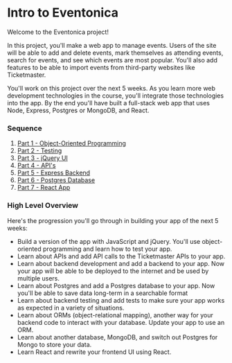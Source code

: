 # Intro to Eventonica

Welcome to the Eventonica project!

In this project, you'll make a web app to manage events. Users of the site will be able to add and delete events, mark themselves as attending events, search for events, and see which events are most popular. You'll also add features to be able to import events from third-party websites like Ticketmaster.

You'll work on this project over the next 5 weeks. As you learn more web development technologies in the course, you'll integrate those technologies into the app. By the end you'll have built a full-stack web app that uses Node, Express, Postgres or MongoDB, and React.


### Sequence

1. [Part 1 - Object-Oriented Programming](./eventonica-part1-objects.md)
1. [Part 2 - Testing](./eventonica-part2-testing.md)
1. [Part 3 - jQuery UI](./eventonica-part3-jquery-ui.md)
1. [Part 4 - API's](./eventonica-part4-apis.md)
1. [Part 5 - Express Backend](./eventonica-part5-express-backend.md)
1. [Part 6 - Postgres Database](./eventonica-part6-postgres.md)
1. [Part 7 - React App](./eventonica-part7-react.md)

### High Level Overview

Here's the progression you'll go through in building your app of the next 5 weeks:
- Build a version of the app with JavaScript and jQuery. You'll use object-oriented programming and learn how to test your app.
- Learn about APIs and add API calls to the Ticketmaster APIs to your app.
- Learn about backend development and add a backend to your app. Now your app will be able to be deployed to the internet and be used by multiple users.
- Learn about Postgres and add a Postgres database to your app. Now you'll be able to save data long-term in a searchable format
- Learn about backend testing and add tests to make sure your app works as expected in a variety of situations.
- Learn about ORMs (object-relational mapping), another way for your backend code to interact with your database. Update your app to use an ORM.
- Learn about another database, MongoDB, and switch out Postgres for Mongo to store your data.
- Learn React and rewrite your frontend UI using React.



